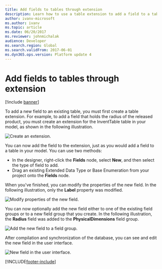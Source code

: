 ```yaml
---
title: Add fields to tables through extension
description: Learn how to use a table extension to add a field to a table by creating an extension for the InventTable table in your model.
author: ivanv-microsoft
ms.author: ivanv
ms.topic: article
ms.date: 06/20/2017
ms.reviewer: johnmichalak
audience: Developer
ms.search.region: Global
ms.search.validFrom: 2017-06-01
ms.dyn365.ops.version: Platform update 4
---
```


# Add fields to tables through extension

[!include [banner](../includes/banner.md)]

To add a new field to an existing table, you must first create a table extension. For example, to add a field that holds the radius of the released product, you must create an extension for the InventTable table in your model, as shown in the following illustration.

![Create an extension.](media/TableNewField01.jpg) 

You can now add the field to the extension, just as you would add a field to a table in your model. You can use two methods:

+ In the designer, right-click the **Fields** node, select **New**, and then select the type of field to add.
+ Drag an existing Extended Data Type or Base Enumeration from your project onto the **Fields** node.

When you've finished, you can modify the properties of the new field. In the following illustration, only the **Label** property was modified.

![Modify properties of the new field.](media/TableNewField02.jpg)

You can now optionally add the new field either to one of the existing field groups or to a new field group that you create. In the following illustration, the **Radius** field was added to the **PhysicalDimensions** field group.

![Add the new field to a field group.](media/TableNewField03.jpg)

After compilation and synchronization of the database, you can see and edit the new field in the user interface.

![New field in the user interface.](media/TableNewField04.jpg)


[!INCLUDE[footer-include](../../../includes/footer-banner.md)]

